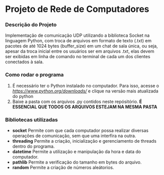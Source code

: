 # Projeto de Rede de Computadores

### Descrição do Projeto

Implementação de comunicação UDP utilizando a biblioteca Socket na linguagem Python, com troca de arquivos em formato de texto (.txt) em pacotes de até
1024 bytes (buffer_size) em um chat de sala única, ou seja, apesar da troca inicial entre os usuários ser em arquivos .txt, elas devem ser exibidas em
linha de comando no terminal de cada um dos clientes conectados à sala.

### Como rodar o programa

1. É necessário ter o Python instalado no computador. Para isso, acesse o _https://www.python.org/downloads/_ e clique na versão mais atualizada do python
2. Baixe a pasta com os arquivos .py contidos neste repósitório. **É ESSENCIAL QUE TODOS OS ARQUIVOS ESTEJAM NA MESMA PASTA**

### Bibliotecas utilizadas
- **socket**
Permite com que cada computador possa realizar diversas operações de comunicação, sem que uma interfira na outra.
- **threading**
Permite a criação, inicialização e gerenciamento de threads dentro do programa.
- **datetime**
Permite a utilização e manipulação da hora e data do computador.
- **pathlib**
Permite a verificação do tamanho em bytes do arquivo.
- **random**
Permite a criação de números aleátorios.
